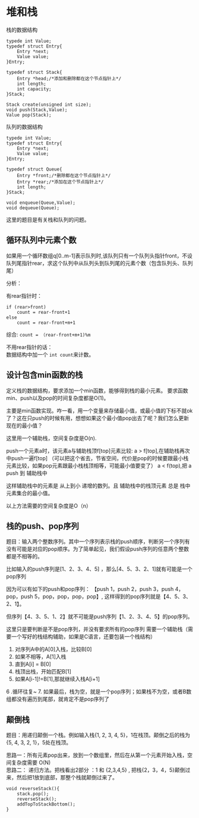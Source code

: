 # 堆和栈


栈的数据结构

```
typede int Value;
typedef struct Entry{
	Entry *next;
	Value value;
}Entry;

typedef struct Stack{
	Entry *head;/*添加和删除都在这个节点指针上*/
	int length;
	int capacity;
}Stack;

Stack create(unsigned int size);
void push(Stack,Value);
Value pop(Stack);

```

队列的数据结构

```
typede int Value;
typedef struct Entry{
	Entry *next;
	Value value;
}Entry;

typedef struct Queue{
	Entry *front;/*删除都在这个节点指针上*/
	Entry *rear;/*添加在这个节点指针上*/
	int length;
}Stack;

void enqueue(Queue,Value);
void dequeue(Queue);
```


这里的题目是有关栈和队列的问题。


## 循环队列中元素个数

如果用一个循环数组q[0..m-1]表示队列时,该队列只有一个队列头指针front，不设队列尾指针rear，求这个队列中从队列头到队列尾的元素个数（包含队列头、队列尾）

分析：

有rear指针时：

```
if (rear>front)  
	count = rear-front+1
else  
	count = rear-front+m+1
```
综合: `count = （rear-front+m+1)%m`

不用rear指针的话：  
数据结构中加一个 `int count`来计数。



## 设计包含min函数的栈

定义栈的数据结构，要求添加一个min函数，能够得到栈的最小元素。
要求函数min、push以及pop的时间复杂度都是O(1)。

主要是min函数实现。咋一看，用一个变量来存储最小值，或最小值的下标不就ok了？这在只push的时候有用，想想如果这个最小值pop出去了呢？我们怎么更新现在的最小值？

这里用一个辅助栈，空间复杂度是O(n).

push一个元素a时，该元素a与辅助栈顶f[top]元素比较:
a > f[top],在辅助栈再次中push一遍f[top] （可以把这个省去，节省空间，代价是pop的时候要跟最小栈元素比较，如果pop元素跟最小栈栈顶相等，可能最小值要变了） 
a < f(top),把 a push 到 辅助栈中    

这样辅助栈中的元素是 从上到小 递增的数列。且 辅助栈中的栈顶元素 总是 栈中元素集合的最小值。

以上方法需要的空间复杂度是O（n）



## 栈的push、pop序列

题目：输入两个整数序列。其中一个序列表示栈的push顺序，判断另一个序列有没有可能是对应的pop顺序。为了简单起见，我们假设push序列的任意两个整数都是不相等的。  

比如输入的push序列是[1、2、3、4、5] ，那么[4、5、3、2、1]就有可能是一个pop序列

因为可以有如下的push和pop序列：
【push 1，push 2，push 3，push 4，pop，push 5，pop，pop，pop，pop】,  这样得到的pop序列就是【4、5、3、2、1】。

但序列【4、3、5、1、2】就不可能是push序列【1、2、3、4、5】的pop序列。


这里只是要判断是不是pop序列，并没有要求所有的pop序列
需要一个辅助栈（需要一个写好的栈结构辅助，如果是C语言，还要包装一个栈结构）

1. 对序列A中的A[0]入栈，比较B[0]
2. 如果不相等，A[1]入栈
3. 直到A[i] = B[0]
4. 栈顶出栈，开始匹配B[1]
5. 如果A[i-1]!=B[1],那就继续入栈A[i+1]

6 .循环往复~
7. 如果最后，栈为空，就是一个pop序列；如果栈不为空，或者B数组都没有遍历到尾部，就肯定不是pop序列了



## 颠倒栈

题目：用递归颠倒一个栈。例如输入栈{1, 2, 3, 4, 5}，1在栈顶。颠倒之后的栈为{5, 4, 3, 2, 1}，5处在栈顶。

思路一：所有元素pop出来，放到一个数组里，然后在从第一个元素开始入栈，空间复杂度需要 O(N)  
思路二： 递归方法。把栈看出2部分 ：1 和 {2,3,4,5} , 把栈{2，3，4，5}颠倒过来，然后把1放到底部，那整个栈就颠倒过来了。

```
void reverseStack(){    
    stack.pop();
    reverseStack();
    addTopToStackBottom();
}
```




 



 